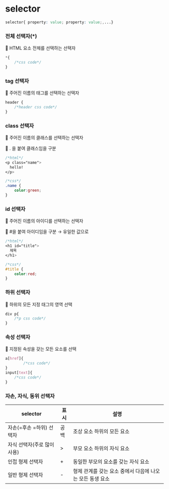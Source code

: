 # selector

```css
selector{ property: value; property: value;,...}
```

### 전체 선택자(*)

🔹 HTML 요소 전체를 선택하는 선택자

```css
*{
	/*css code*/
}
```

### tag 선택자

🔹 주어진 이름의 태그를 선택하는 선택자

```css
header {
    /*header css code*/
}
```

### class 선택자

🔹 주어진 이름의 클래스를 선택하는 선택자

🔹 . 을 붙여 클래스임을 구분

```css
/*html*/
<p class="name">
  hello!
</p>

/*css*/
.name {
    color:green;
}
```

### id 선택자

🔹 주어진 이름의 아이디를 선택하는 선택자

🔹 #을 붙여 아이디임을 구분 → 유일한 값으로

```css
/*html*/
<h1 id="title">
  제목
</h1>

/*css*/
#title {
    color:red;
}
```

### 하위 선택자

🔹 하위의 모든 지정 태그의 영역 선택

```css
div p{
    /*p css code*/
}
```

### 속성 선택자

🔹 지정된 속성을 갖는 모든 요소를 선택

```css
a[href]{     
		/*css code*/
}
input[text]{
    /*css code*/
}
```

### 자손, 자식, 동위 선택자

| selector | 표시 | 설명 |
| --- | --- | --- |
| 자손(=후손 =하위) 선택자 | 공백 | 조상 요소 하위의 모든 요소 |
| 자식 선택자(주로 많이 사용) | > | 부모 요소 하위의 자식 요소 |
| 인접 형제 선택자 | + | 동일한 부모의 요소를 갖는 자식 요소 |
| 일반 형제 선택자 | - | 형제 관계를 갖는 요소 중에서 다음에 나오는 모든 동생 요소 |